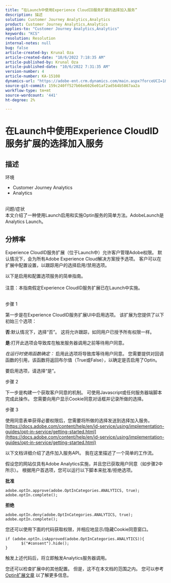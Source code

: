 ```yaml
---
title: “在Launch中使用Experience CloudID服务扩展的选择加入服务”
description: 描述
solution: Customer Journey Analytics,Analytics
product: Customer Journey Analytics,Analytics
applies-to: "Customer Journey Analytics,Analytics"
keywords: "KCS"
resolution: Resolution
internal-notes: null
bug: false
article-created-by: Krunal Oza
article-created-date: "10/6/2022 7:18:35 AM"
article-published-by: Krunal Oza
article-published-date: "10/6/2022 7:31:35 AM"
version-number: 4
article-number: KA-15108
dynamics-url: "https://adobe-ent.crm.dynamics.com/main.aspx?forceUCI=1&pagetype=entityrecord&etn=knowledgearticle&id=83a4d010-4745-ed11-bba2-002248086a27"
source-git-commit: 159c240ff527b66e6026e01af2ad564b5867aa2a
workflow-type: tm+mt
source-wordcount: '441'
ht-degree: 2%

---
```


# 在Launch中使用Experience CloudID服务扩展的选择加入服务

## 描述

环境<br>
- Customer Journey Analytics
- Analytics



<br>问题/症状<br>
本文介绍了一种使用Launch启用和实施Optin服务的简单方法。AdobeLaunch是Analytics Launch。


## 分辨率


Experience CloudID服务扩展（位于Launch中）允许客户管理Adobe权限。 默认情况下，会为所有Adobe Experience Cloud解决方案授予选项。 客户可以在扩展中配置设置，以跟踪用户的选择启用/禁用选项。

以下是启用和配置选项服务的简单指南。
<br><br>注意：本指南假定Experience CloudID服务扩展已在Launch中实施。<br><br>


步骤 1

第一步是在Experience CloudID服务扩展UI中启用选项。 该扩展为您提供了以下初始三个选项：

<b>否</b>:默认情况下，选择“否”。 这将允许跟踪，如同用户已授予所有权限一样。

<b>是</b>:打开此选项会导致库在触发服务器调用之前等待用户同意。

*在运行时使用函数确定：* 启用此选项将导致库等待用户同意。 您需要提供对回调函数的引用，该函数将返回布尔值（True或False），以确定是否启用了Optin。

要启用选项，请选择“是”。



步骤 2

下一步是构建一个获取客户同意的机制。 可使用Javascript或任何服务器端脚本完成此操作。 您需要向用户显示Cookie同意对话框并记录所做的选择。



步骤 3

使用同意表单获得必要权限后，您需要将所做的选择发送到选择加入服务。
[https://docs.adobe.com/content/help/en/id-service/using/implementation-guides/opt-in-service/getting-started.html](https://docs.adobe.com/content/help/en/id-service/using/implementation-guides/opt-in-service/getting-started.html)

以下文档详细介绍了选件加入服务API。 我在这里描述了一个简单的工作流。

假设您的网站仅具有Adobe Analytics实施，并且您已获取用户同意（如步骤2中所示）。 根据用户首选项，您可以运行以下脚本来批准/拒绝选项。

<b>批准</b>


```
adobe.optIn.approve(adobe.OptInCategories.ANALYTICS, true);
adobe.optIn.complete();
```




<b>拒绝</b>


```
adobe.optIn.deny(adobe.OptInCategories.ANALYTICS, true);
adobe.optIn.complete();
```




您还可以使用下面的代码获取权限，并相应地显示/隐藏Cookie同意窗口。


```
if (adobe.optIn.isApproved(adobe.OptInCategories.ANALYTICS)){
       $("#consent").hide();
}
```




触发上述代码后，将立即触发Analytics服务器调用。

您还可以检查扩展中的其他配置。 但是，这不在本文档的范围之内。 您可以参考 [Optin扩展文章](https://docs.adobe.com/content/help/en/id-service/using/implementation-guides/opt-in-service/launch.html) 以了解更多信息。
